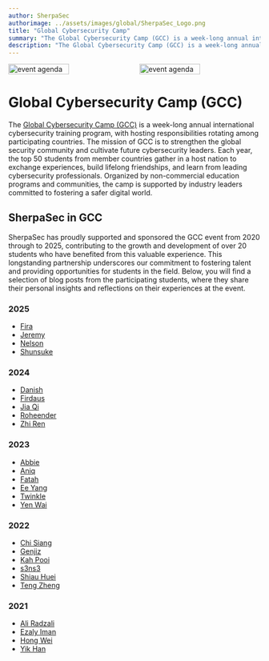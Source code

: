 ```yaml
---
author: SherpaSec
authorimage: ../assets/images/global/SherpaSec_Logo.png
title: "Global Cybersecurity Camp"
summary: "The Global Cybersecurity Camp (GCC) is a week-long annual international cybersecurity training program, with hosting responsibilities rotating among participating countries. The mission of GCC is to strengthen the global security community and cultivate future cybersecurity leaders. Each year, the top 50 students from member countries gather in a host nation to exchange experiences, build lifelong friendships, and learn from leading cybersecurity professionals. Organized by non-commercial education programs and communities, the camp is supported by industry leaders committed to fostering a safer digital world."
description: "The Global Cybersecurity Camp (GCC) is a week-long annual international cybersecurity training program, with hosting responsibilities rotating among participating countries. The mission of GCC is to strengthen the global security community and cultivate future cybersecurity leaders. Each year, the top 50 students from member countries gather in a host nation to exchange experiences, build lifelong friendships, and learn from leading cybersecurity professionals. Organized by non-commercial education programs and communities, the camp is supported by industry leaders committed to fostering a safer digital world."
---
```


<div style="display: flex; justify-content: center; align-items: center; gap: 20px;">
    <img src="/images/gcc/gcc_logo_colored.png" class="sponsor-image-light" alt="event agenda" style="width: 50%; height: auto; object-fit: cover;">
    <img src="/images/gcc/gcc_logo_colored.png" class="sponsor-image-dark" alt="event agenda" style="width: 50%; height: auto; object-fit: cover;">
</div>

# Global Cybersecurity Camp (GCC)

The [Global Cybersecurity Camp (GCC)](https://gcc.ac/) is a week-long annual international cybersecurity training program, with hosting responsibilities rotating among participating countries. The mission of GCC is to strengthen the global security community and cultivate future cybersecurity leaders. Each year, the top 50 students from member countries gather in a host nation to exchange experiences, build lifelong friendships, and learn from leading cybersecurity professionals. Organized by non-commercial education programs and communities, the camp is supported by industry leaders committed to fostering a safer digital world.

## SherpaSec in GCC
SherpaSec has proudly supported and sponsored the GCC event from 2020 through to 2025, contributing to the growth and development of over 20 students who have benefited from this valuable experience. This longstanding partnership underscores our commitment to fostering talent and providing opportunities for students in the field. Below, you will find a selection of blog posts from the participating students, where they share their personal insights and reflections on their experiences at the event.

### 2025
- [Fira](https://lilacj4de.gitbook.io/lilas-space/gcc-2025)
- [Jeremy](https://fyr3p4w.gitbook.io/fyr3p4w-blog/other-activities/global-cybersecurity-camp-gcc-taiwan-2025)
- [Nelson](https://borgor-1.gitbook.io/borgorshop/events/global-cybersecurity-camp-gcc-2025-taiwan)
- [Shunsuke](https://solaris0141.github.io/blogs/21-02-2025-GCC2025-Taiwan/21-02-2025-GCC2025-Taiwan.html)

### 2024
- [Danish]()
- [Firdaus](https://vicevirus.github.io/posts/gcc-2024/)
- [Jia Qi]()
- [Roheender]()
- [Zhi Ren](https://zhirenliew.github.io/posts/gcc24/)

### 2023
- [Abbie]()
- [Aniq]()
- [Fatah]()
- [Ee Yang]()
- [Twinkle](https://hannrul.medium.com/recap-2023-part-1-33b6ca4e5268)
- [Yen Wai]()

### 2022
- [Chi Siang](https://choochisiang.gitbook.io/report/)
- [Genjiz]()
- [Kah Pooi]()
- [s3ns3]()
- [Shiau Huei]()
- [Teng Zheng](https://tzion0.github.io/)

### 2021
- [Ali Radzali](https://h0j3n.medium.com/global-cybersecurity-camp-gcc-online-2021-dded7f29ccbe)
- [Ezaly Iman](https://ezaly-iman.medium.com/gcc-global-cybersecurity-camp-2021-experience-191c6a062225)
- [Hong Wei]()
- [Yik Han]()